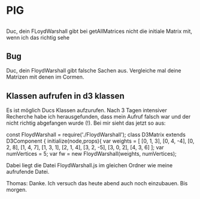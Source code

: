 # PIG

## 
Duc, dein FLoydWarshall gibt bei getAllMatrices nicht die initiale Matrix mit, wenn ich das richtig sehe

## Bug
Duc, dein FloydWarshall gibt falsche Sachen aus. Vergleiche mal deine Matrizen mit denen im Cormen. 


## Klassen aufrufen in d3 klassen
Es ist möglich Ducs Klassen aufzurufen. Nach 3 Tagen intensiver Recherche habe ich 
herausgefunden, dass mein Aufruf falsch war und der nicht richtig abgefangen wurde (!). 
Bei mir sieht das jetzt so aus:

const FloydWarshall = require('./FloydWarshall');
class D3Matrix extends D3Component {
	initialize(node,props){
			var weights = [
				[0, 1, 3],
				[0, 4, -4],
				[0, 2, 8],
				[1, 4, 7],
				[1, 3, 1],
				[2, 1, 4],
				[3, 2, -5],
				[3, 0, 2],
				[4, 3, 6]
			];
			var numVertices = 5;
			var fw = new FloydWarshall(weights, numVertices);

Dabei liegt die Datei FloydWarshall.js im gleichen Ordner wie meine aufrufende Datei. 


Thomas:
Danke. Ich versuch das heute abend auch noch einzubauen. Bis morgen.
